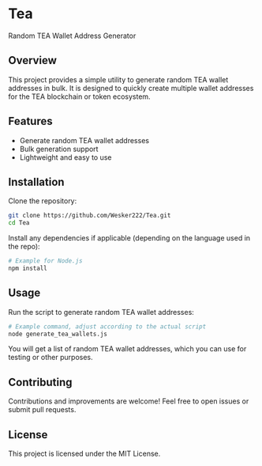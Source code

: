 
# Tea

Random TEA Wallet Address Generator

## Overview

This project provides a simple utility to generate random TEA wallet addresses in bulk. It is designed to quickly create multiple wallet addresses for the TEA blockchain or token ecosystem.

## Features

- Generate random TEA wallet addresses
- Bulk generation support
- Lightweight and easy to use

## Installation

Clone the repository:

```bash
git clone https://github.com/Wesker222/Tea.git
cd Tea
```

Install any dependencies if applicable (depending on the language used in the repo):

```bash
# Example for Node.js
npm install
```

## Usage

Run the script to generate random TEA wallet addresses:

```bash
# Example command, adjust according to the actual script
node generate_tea_wallets.js
```

You will get a list of random TEA wallet addresses, which you can use for testing or other purposes.

## Contributing

Contributions and improvements are welcome! Feel free to open issues or submit pull requests.

## License

This project is licensed under the MIT License.

